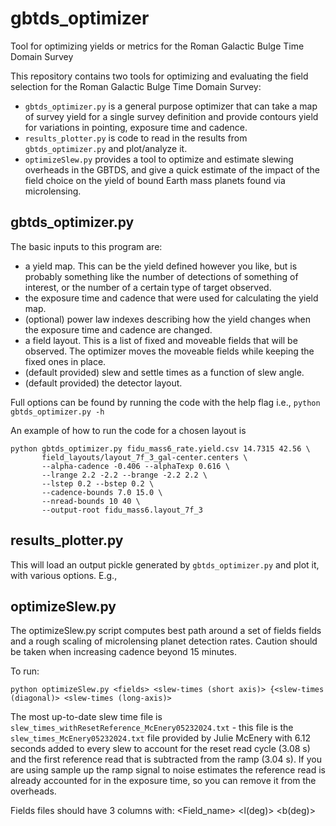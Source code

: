 # gbtds_optimizer

Tool for optimizing yields or metrics for the Roman Galactic Bulge
Time Domain Survey

This repository contains two tools for optimizing and evaluating the
field selection for the Roman Galactic Bulge Time Domain Survey:
- `gbtds_optimizer.py` is a general purpose optimizer that can take a
  map of survey yield for a single survey definition and provide
  contours yield for variations in pointing, exposure time and
  cadence.
- `results_plotter.py` is code to read in the results from
  `gbtds_optimizer.py` and plot/analyze it.
- `optimizeSlew.py` provides a tool to optimize and estimate slewing
  overheads in the GBTDS, and give a quick estimate of the impact of
  the field choice on the yield of bound Earth mass planets found via
  microlensing. 
  
  
## gbtds_optimizer.py

The basic inputs to this program are:
 - a yield map. This can be the yield defined however you like, but is
   probably something like the number of detections of something of
   interest, or the number of a certain type of target observed.
 - the exposure time and cadence that were used for calculating the
   yield map.
 - (optional) power law indexes describing how the yield changes when
   the exposure time and cadence are changed.
 - a field layout. This is a list of fixed and moveable fields that
   will be observed. The optimizer moves the moveable fields while
   keeping the fixed ones in place.
 - (default provided) slew and settle times as a function of slew angle.
 - (default provided) the detector layout.
 
 Full options can be found by running the code with the help flag
 i.e., `python gbtds_optimizer.py -h`
 
 An example of how to run the code for a chosen layout is
 ```
 python gbtds_optimizer.py fidu_mass6_rate.yield.csv 14.7315 42.56 \
        field_layouts/layout_7f_3_gal-center.centers \
        --alpha-cadence -0.406 --alphaTexp 0.616 \
		--lrange 2.2 -2.2 --brange -2.2 2.2 \
		--lstep 0.2 --bstep 0.2 \
		--cadence-bounds 7.0 15.0 \
		--nread-bounds 10 40 \
		--output-root fidu_mass6.layout_7f_3
 ```
 
 
## results_plotter.py

This will load an output pickle generated by `gbtds_optimizer.py` and
plot it, with various options. E.g., 


## optimizeSlew.py

The optimizeSlew.py script computes best path around a set of fields
fields and a rough scaling of microlensing planet detection
rates. Caution should be taken when increasing cadence beyond 15 minutes.

To run:

`python optimizeSlew.py <fields> <slew-times (short axis)> {<slew-times (diagonal)> <slew-times (long-axis)>`

The most up-to-date slew time file is
`slew_times_withResetReference_McEnery05232024.txt` - this file is the
`slew_times_McEnery05232024.txt` file provided by Julie McEnery with
6.12 seconds added to every slew to account for the reset read cycle
(3.08 s) and the first reference read that is subtracted from the ramp
(3.04 s). If you are using sample up the ramp signal to noise
estimates the reference read is already accounted for in the exposure
time, so you can remove it from the overheads. 

Fields files should have 3 columns with:
<Field_name> <l(deg)> <b(deg)>
